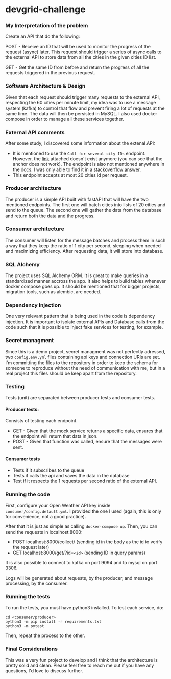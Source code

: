 # devgrid-challenge

### My Interpretation of the problem

Create an API that do the following:

POST - Receive an ID that will be used to monitor the progress of the request (async) later. This request should trigger a series of async calls to the external API to store data from all the cities in the given cities ID list.

GET - Get the same ID from before and return the progress of all the requests triggered in the previous request.

### Software Architecture & Design

Given that each request should trigger many requests to the external API, respecting the 60 cities per minute limit, my idea was to use a message system (kafka) to control that flow and prevent firing a lot of requests at the same time. The data will then be persisted in MySQL. I also used docker compose in order to manage all these services together.

### External API comments

After some study, I discovered some information about the extenal API:

- It is mentioned to use the `Call for several city IDs` endpoint. However, the [link](https://openweathermap.org/current#severalid) attached doesn't exist anymore (you can see that the anchor does not work). The endpoint is also not mentioned anywhere in the docs. I was only able to find it in a [stackoverflow answer](https://stackoverflow.com/a/47898838/10659353).
- This endpoint accepts at most 20 cities id per request.

### Producer architecture

The producer is a simple API built with fastAPI that will have the two mentioned endpoints. The first one will batch cities into lists of 20 cities and send to the queue. The second one will gather the data from the database and return both the data and the progress.

### Consumer architecture

The consumer will listen for the message batches and process them in such a way that they keep the ratio of 1 city per second, sleeping when needed and maximizing efficiency. After requesting data, it will store into database.

### SQL Alchemy

The project uses SQL Alchemy ORM. It is great to make queries in a standardized manner accross the app. It also helps to build tables whenever docker compose goes up. It should be mentioned that for bigger projects, migration tools, such as alembic, are needed.

### Dependency injection

One very relevant pattern that is being used in the code is dependency injection. It is important to isolate external APIs and Database calls from the code such that it is possible to inject fake services for testing, for example.

### Secret managment

Since this is a demo project, secret managment was not perfectly adressed, two `config.env.yml` files containing api keys and connection URIs are set. I'm committing the files to the repository in order to keep the schema for someone to reproduce without the need of communication with me, but in a real project this files should be keep apart from the repository.

### Testing

Tests (unit) are separated between producer tests and consumer tests.

#### Producer tests:

Consists of testing each endpoint.

- GET - Given that the mock service returns a specific data, ensures that the endpoint will return that data in json.
- POST - Given that function was called, ensure that the messages were sent.

#### Consumer tests

- Tests if it subscribes to the queue
- Tests if calls the api and saves the data in the database
- Test if it respects the 1 requests per second ratio of the external API.

### Running the code

First, configure your Open Weather API key inside `consumer/config.default.yml`. I provided the one I used (again, this is only for convenience, not a good practice).

After that it is just as simple as calling `docker-compose up`. Then, you can send the requests in localhost:8000:

- POST localhost:8000/collect/ (sending id in the body as the id to verify the request later)
- GET localhost:8000/get/?id=`<id>` (sending ID in query params)

It is also possible to connect to kafka on port 9094 and to mysql on port 3306.

Logs will be generated about requests, by the producer, and message processing, by the consumer.

### Running the tests

To run the tests, you must have python3 installed. To test each service, do:

```
cd <consumer/producer>
python3 -m pip install -r requirements.txt
python3 -m pytest
```

Then, repeat the process to the other.

### Final Considerations

This was a very fun project to develop and I think that the architecture is pretty solid and clean. Please feel free to reach me out if you have any questions, I'd love to discuss further.
